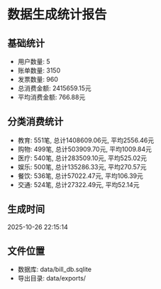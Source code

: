 
# 数据生成统计报告

## 基础统计
- 用户数量: 5
- 账单数量: 3150
- 发票数量: 960
- 总消费金额: 2415659.15元
- 平均消费金额: 766.88元

## 分类消费统计
- 教育: 551笔, 总计1408609.06元, 平均2556.46元
- 购物: 499笔, 总计503909.70元, 平均1009.84元
- 医疗: 540笔, 总计283509.10元, 平均525.02元
- 娱乐: 500笔, 总计135286.33元, 平均270.57元
- 餐饮: 536笔, 总计57022.47元, 平均106.39元
- 交通: 524笔, 总计27322.49元, 平均52.14元

## 生成时间
2025-10-26 22:15:14

## 文件位置
- 数据库: data/bill_db.sqlite
- 导出目录: data/exports/
